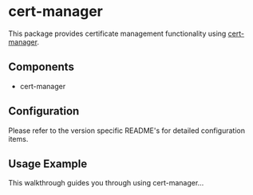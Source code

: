 # cert-manager

This package provides certificate management functionality using [cert-manager](https://cert-manager.io/docs/).

## Components

* cert-manager

## Configuration

Please refer to the version specific README's for detailed configuration items.

## Usage Example

This walkthrough guides you through using cert-manager...
